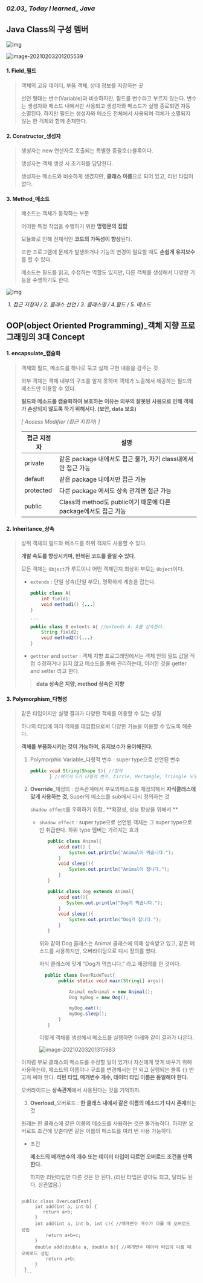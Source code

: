 ### *02.03_ Today I learned_ Java*

## Java Class의 구성 멤버

![img](https://search.pstatic.net/common/?src=http%3A%2F%2Fcafefiles.naver.net%2FMjAxNzA0MTdfMTk3%2FMDAxNDkyNDA2NzU5MDYy.ZGr03FmUfos1jle-U2ybpvL1pVSlwGfdkKD0OP5J9NEg.wZsiTqUL_uMMqSfngUeU1TZhvjQr6b8n0wGEclXFhRYg.PNG.gus9769%2FKakaoTalk_20170417_142032266.png&type=sc960_832)

![image-20210203201205539](https://lh3.googleusercontent.com/proxy/MI-J_rOmv0kEZNnxqOFy5ri5XHf0eCLF5gGUKNmluYTR1ZlNNgERdj6UlmQvBwt07T2ohTFqDrsNXJCsMriJGE-iDM7VgnCy4LmLNWiCo_EKWClLHUtjCleDWduZ2QyDnp7Wh484pIefObCz9WredUUGjst4BZszDXt5LfKez4cZUp8dxyHlTXolC1pg-bGAIDG22A8PpPaE_e3yuoRUxqJPiNk)

#### 1. Field_필드

> 객체의 고유 데이터, 부품 객체, 상태 정보를 저장하는 곳
>
> 선언 형태는 변수(Variable)과 비슷하지만, 필드를 변수라고 부르지 않는다. 변수는 생성자와 메소드 내에서만 사용되고 생성자와 메소드가 실행 종료되면 자동 소멸된다. 하지만 필드는 생성자와 메소드 전체에서 사용되며 객체가 소멸되지 않는 한 객체와 함께 존재한다.

#### 2. Constructor_생성자

> 생성자는 new 연산자로 호출되는 특별한 중괄호`{}`블록이다. 
>
> 생성자는 객체 생성 시 초기화를 담당한다. 
>
> 생성자는 메소드와 비슷하게 생겼지만, **클래스 이름**으로 되어 있고, 리턴 타입이 없다.

#### 3. Method_메소드

> 메소드는 객체가 동작하는 부분
>
> 어떠한 특정 작업을 수행하기 위한 **명령문의 집합**
>
> 모듈화로 인해 전체적인 **코드의 가독성이 향상**된다. 
>
> 또한 프로그램에 문제가 발생하거나 기능의 변경이 필요할 때도 **손쉽게 유지보수**를 할 수 있다.
>
> 메소드는 필드를 읽고, 수정하는 역할도 있지만, 다른 객체를 생성해서 다양한 기능을 수행하기도 한다.



![img](https://search.pstatic.net/common/?src=http%3A%2F%2Fblogfiles.naver.net%2FMjAyMDA1MDNfMjI3%2FMDAxNTg4NDY2MTY5MjE4.V2L4j6VUjPBx_pqVrn2ob8WSYQ0QPEEH4edqdFfmHBEg.rp62188oBqQiPWO-W4QcfRH83OADAFm4A95l530oV1sg.PNG.wnsghks1017%2F%25BC%25B3%25B8%25ED22222.png&type=sc960_832)

​																					*1. 접근 지정자 / 2. 클래스 선언 / 3. 클래스명 / 4.필드 / 5. 메소드*







## OOP(object Oriented Programming)_객체 지향 프로그래밍의 3대 Concept

#### 1. **encapsulate**_캡슐화

> 객체의 필드, 메소드를 하나로 묶고 실제 구현 내용을 감주는 것
>
> 외부 객체는 객체 내부의 구조를 알지 못하며 객체가 노출해서 제공하는 필드와 메소드만 이용할 수 있다.
>
> **필드와 메소드를 캡슐화하여 보호하는 이유는 외부의 잘못된 사용으로 인해 객체가 손상되지 않도록 하기 위해서다. (보안, data 보호)**
>
> *[ Access Modifier (접근 지정자) ]*
>
> | 접근 지정자 | 설명                                                         |
> | ----------- | ------------------------------------------------------------ |
> | private     | 같은 package 내에서도 접근 불가, 자기 class내에서만 접근 가능 |
> | default     | 같은 package 내에서만 접근 가능                              |
> | protected   | 다른 package 에서도 상속 관계면 접근 가능                    |
> | public      | Class와 method도 public이기 때문에 다른 package에서도 접근 가능 |



#### 2. Inheritance_상속

> 상위 객체의 필드와 메소드를 하위 객체도 사용할 수 있다. 
>
> **개발 속도를 향상시키며, 반복된 코드를 줄일 수 있다.**
>
> 모든 객체는 `Object`가 루트이니 어떤 객체던지 최상위 부모는 `Object`이다.
>
> * `extends` : 단일 상속(단일 부모), 명확하게 계층을 잡는다.
>
>   ```java
>   public class A{
>       int field1:
>       void method1() {...}
>   }
>   
>   ​```
>   public class B extents A{ //extends A: A를 상속한다.
>       String field2;
>       void method2(){...}
>   }    
>   ```
>
>   
>
> * `gettter` and `setter` : 객체 지향 프로그래밍에서는 객체 안의 필드 값을 직접 수정하거나 읽지 않고 메소드를 통해 관리하는데, 이러한 것을  getter and setter 라고 한다.
>
> > **data 상속은 지양, method 상속은 지향**



#### 3. Polymorphism_다형성

> 같은 타입이지만 실행 결과가 다양한 객체를 이용할 수 있는 성질
>
> 하나의 타입에 여러 객체를 대입함으로써 다양한 기능을 이용할 수 있도록 해준다.
>
> **객체를 부품화시키는 것이 가능하며, 유지보수가 용이해진다.**
>
> 1. Polymorphic Variable_다형적 변수 :  super type으로 선언된 변수
>
>    ```java
>    public void String(Shape S){ //정의
>           } //여기서 S가 다형적 변수, Circle, Rectangle, Triangle 모두 shape의 하위 객체를 가리키는 변수
>    ```
>  2. **Override**_재정의 : 상속관계에서 부모의메소드를 재정의해서 **자식클래스에 맞게 사용하는 것**, Super의 메소드를 sub에서 다시 정의하는 것
>
>     `shadow effect`를 우회하기 위함_ **확장성, 성능 향상을 위해서 **
>
>     * `shadow effect` : super type으로 선언된 객체는 그 super type으로만 취급한다. 하위 type 멤버는 가려지는 효과
>
>       ```java
>          public class Animal{
>              void eat() {
>                  System.out,println("Animal이 먹습니다.");
>              }
>              void sleep(){
>                  System.out.println("Animal이 잡니다.");
>              } 
>          }
>       ```
>
>       ```java
>          public class Dog extends Animal{
>              void eat(){
>                 System.out.println("Dog가 먹습니다.");
>              }
>              void sleep(){
>                  System.out.println("Dog가 잡니다.");
>              }
>          }
>       ```
>
>          위와 같이 Dog 클래스는 Animal 클래스에 의해 상속받고 있고, 같은 메소드를 사용하지만, 오버라이딩으로 다시 정의를 했다.
>
>          자식 클래스에 맞게 "Dog가 먹습니다." 라고 재정의를 한 것이다.
>
>       ```java
>         public class OverRideTest{
>              public static void main(String[] args){
>       
>                  Animal myAnimal = new Animal();
>                  Dog myDog = new Dog();
>       
>                  myDog.eat();
>                  myDog.sleep();
>              }
>          }
>       ```
>
>          이렇게 객체를 생성해서 메소드를 실행하면 아래와 같이 결과가 나온다.  
>
>          ![image-20210203201315983](https://postfiles.pstatic.net/MjAyMDA2MDRfMjMz/MDAxNTkxMjY3NTAzNjEw.rusWGOsdGQ09rkZbZ5ukQgUzywW0JAVP_G-fmFtzb-Eg.y9L7y7_GDY-tpzMWGI4sP-9XjtSDJPT107oaK82lnesg.PNG.wnsghks1017/%EC%98%A4%EB%B2%84%EB%9D%BC%EC%9D%B4%EB%93%9C_33.png?type=w773)	 
>
> 
>
>    이처럼 부모 클래스의 메소드를 수정할 일이 있거나 자신에게 맞게 바꾸기 위해 사용하는데, 메소드의 이름이나 구조를 변경해서는 안 되고 실행되는 블록 `{}` 만 고쳐 써야 한다. **리턴 타입, 매개변수 개수, 데이터 타입 이름은 동일해야 한다.**
>
>    오버라이드는 **상속관계**에서 사용된다는 것을 기억하자.
>
> 3.  **Overload**_오버로드 : **한 클래스 내에서 같은 이름의 메소드가 다시 존재**하는 것
>
>    원래는 한 클래스에 같은 이름의 메소드를 사용하는 것은 불가능하다. 하지만 오버로드 조건에 맞춘다면 같은 이름의 메소드를 여러 번 사용 가능하다.
>
>    * 조건
>
>      **메소드의 매개변수의 개수 또는 데이터 타입이 다르면 오버로드 조건을 만족한다.**
>
>      하지만 리턴타입만 다른 것은 안 된다. (리턴 타입은 같아도 되고, 달라도 된다. 상관없음.)
>
>      ```java
>     public class OverLoadTest{
>          int add(int a, int b) {
>             return a+b;        
>          }
>          int add(int a, int b, int c){ //매개변수 개수가 다를 때 오버로드 성립
>              return a+b+c;
>          }
>          double add(double a, double b){ //매개변수 데이터 타입이 다를 때 오버로드 성립
>              return a+b;
>          }
>      }
>      ```
